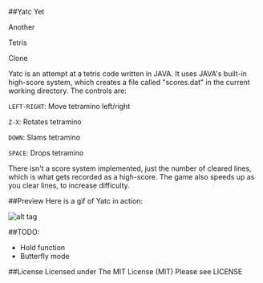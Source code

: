 ##Yatc
Yet

Another

Tetris

Clone

Yatc is an attempt at a tetris code written in JAVA. It uses JAVA's built-in high-score system, which creates a file called "scores.dat" in the current working directory. The controls are:

`LEFT-RIGHT`: Move tetramino left/right

`Z-X`: Rotates tetramino

`DOWN`: Slams tetramino

`SPACE`: Drops tetramino

There isn't a score system implemented, just the number of cleared lines, which is what gets recorded as a high-score. The game also speeds up as you clear lines, to increase difficulty.

##Preview
Here is a gif of Yatc in action:

![alt tag](http://i.imgur.com/deE36NB.gif)

##TODO:
- Hold function
- Butterfly mode

##License
Licensed under The MIT License (MIT) Please see LICENSE
